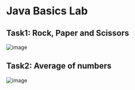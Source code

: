 # Java Basics Lab

## Task1: Rock, Paper and Scissors
![image](https://user-images.githubusercontent.com/72529306/141678161-e74e66a5-8817-4a69-aad0-d2cfe1a09d2e.png)

## Task2: Average of numbers 
![image](https://user-images.githubusercontent.com/72529306/141678133-63d00f6f-9a31-4379-8fd6-76632d52b720.png)

